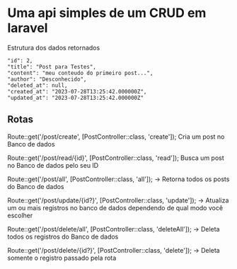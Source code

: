 # Uma api simples de um CRUD em laravel

Estrutura dos dados retornados

    "id": 2,
    "title": "Post para Testes",
    "content": "meu conteudo do primeiro post...",
    "author": "Desconhecido",
    "deleted_at": null,
    "created_at": "2023-07-28T13:25:42.000000Z",
    "updated_at": "2023-07-28T13:25:42.000000Z"

## Rotas

Route::get('/post/create', [PostController::class, 'create']);
    Cria um post no Banco de dados

Route::get('/post/read/{id}', [PostController::class, 'read']);
    Busca um post no Banco de dados pelo seu ID

Route::get('/post/all', [PostController::class, 'all']);
-> Retorna todos os posts do Banco de dados

Route::get('/post/update/{id?}', [PostController::class, 'update']);
-> Atualiza um ou mais registros no banco de dados dependendo de qual modo você escolher 

Route::get('/post/delete/all', [PostController::class, 'deleteAll']);
-> Deleta todos os registros do Banco de dados

Route::get('/post/delete/{id?}', [PostController::class, 'delete']);
-> Deleta somente o registro passado pela rota